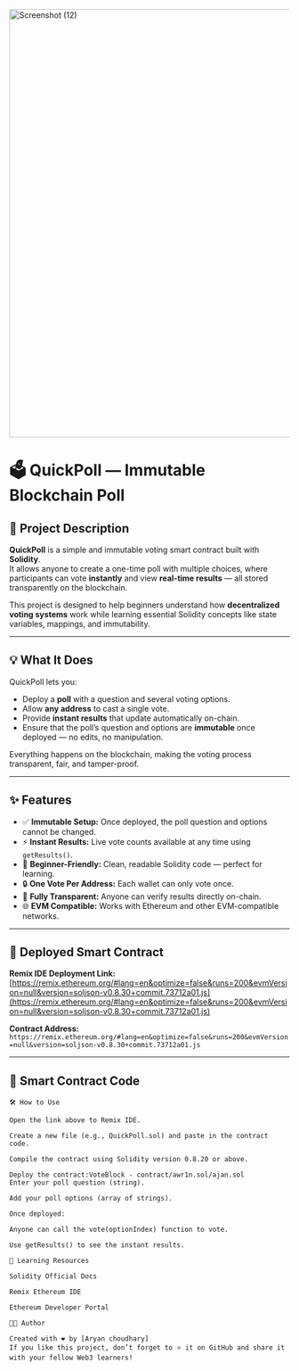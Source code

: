 <img width="1366" height="768" alt="Screenshot (12)" src="https://github.com/user-attachments/assets/f517a9be-0ee5-4161-9bdd-7c33e207374f" />

# 🗳️ QuickPoll — Immutable Blockchain Poll

## 🧩 Project Description
**QuickPoll** is a simple and immutable voting smart contract built with **Solidity**.  
It allows anyone to create a one-time poll with multiple choices, where participants can vote **instantly** and view **real-time results** — all stored transparently on the blockchain.  

This project is designed to help beginners understand how **decentralized voting systems** work while learning essential Solidity concepts like state variables, mappings, and immutability.

---

## 💡 What It Does
QuickPoll lets you:
- Deploy a **poll** with a question and several voting options.
- Allow **any address** to cast a single vote.
- Provide **instant results** that update automatically on-chain.
- Ensure that the poll’s question and options are **immutable** once deployed — no edits, no manipulation.

Everything happens on the blockchain, making the voting process transparent, fair, and tamper-proof.

---

## ✨ Features
- ✅ **Immutable Setup:** Once deployed, the poll question and options cannot be changed.  
- ⚡ **Instant Results:** Live vote counts available at any time using `getResults()`.  
- 🧠 **Beginner-Friendly:** Clean, readable Solidity code — perfect for learning.  
- 🔒 **One Vote Per Address:** Each wallet can only vote once.  
- 🧩 **Fully Transparent:** Anyone can verify results directly on-chain.  
- 🌐 **EVM Compatible:** Works with Ethereum and other EVM-compatible networks.

---

## 🔗 Deployed Smart Contract
**Remix IDE Deployment Link:**  
[https://remix.ethereum.org/#lang=en&optimize=false&runs=200&evmVersion=null&version=soljson-v0.8.30+commit.73712a01.js](https://remix.ethereum.org/#lang=en&optimize=false&runs=200&evmVersion=null&version=soljson-v0.8.30+commit.73712a01.js)

**Contract Address:** `https://remix.ethereum.org/#lang=en&optimize=false&runs=200&evmVersion=null&version=soljson-v0.8.30+commit.73712a01.js`

---

## 🧱 Smart Contract Code
```solidity
🛠️ How to Use

Open the link above to Remix IDE.

Create a new file (e.g., QuickPoll.sol) and paste in the contract code.

Compile the contract using Solidity version 0.8.20 or above.

Deploy the contract:VoteBlock - contract/awr1n.sol/ajan.sol
Enter your poll question (string).

Add your poll options (array of strings).

Once deployed:

Anyone can call the vote(optionIndex) function to vote.

Use getResults() to see the instant results.

📘 Learning Resources

Solidity Official Docs

Remix Ethereum IDE

Ethereum Developer Portal

🧑‍💻 Author

Created with ❤️ by [Aryan choudhary]
If you like this project, don’t forget to ⭐ it on GitHub and share it with your fellow Web3 learners!
